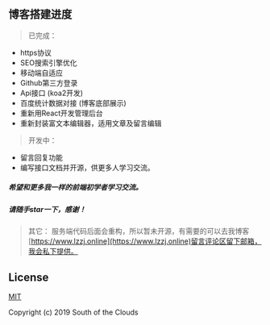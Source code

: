 ## 博客搭建进度
> 已完成：

   - https协议
   - SEO搜索引擎优化
   - 移动端自适应
   - Github第三方登录
   - Api接口 (koa2开发)
   - 百度统计数据对接 (博客底部展示)
   - 重新用React开发管理后台
   - 重新封装富文本编辑器，适用文章及留言编辑

> 开发中：
   - 留言回复功能
   - 编写接口文档并开源，供更多人学习交流。

 
##### 希望和更多我一样的前端初学者学习交流。
##### 请随手star一下，感谢！  

> 其它： 服务端代码后面会重构，所以暂未开源，有需要的可以去我博客[https://www.lzzj.online](https://www.lzzj.online)留言评论区留下邮箱，我会私下提供。


## License

[MIT](http://opensource.org/licenses/MIT)

Copyright (c) 2019 South of the Clouds
